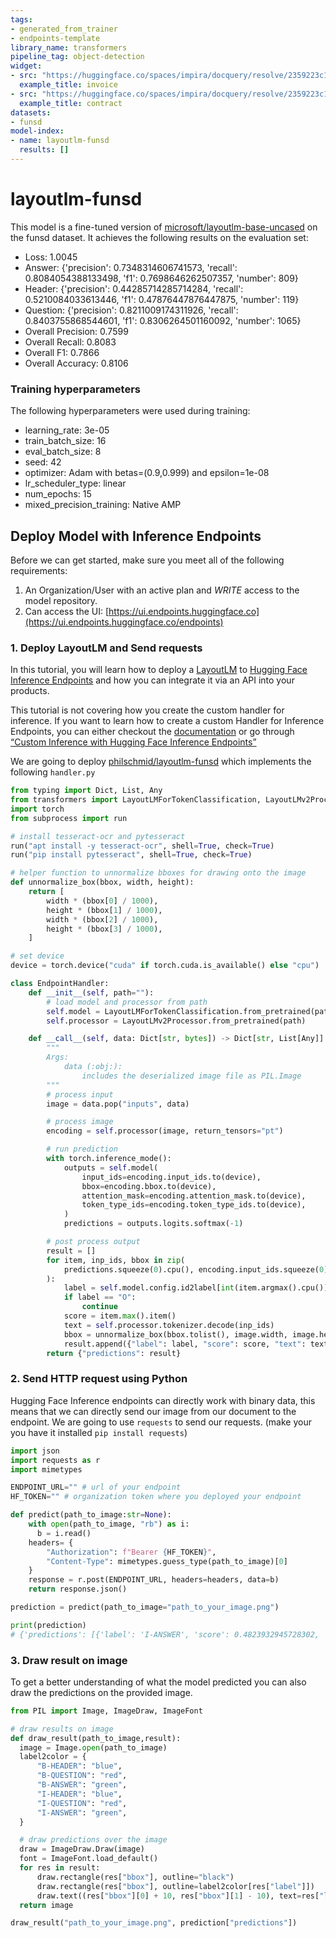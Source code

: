 ```yaml
---
tags:
- generated_from_trainer
- endpoints-template
library_name: transformers
pipeline_tag: object-detection
widget:
- src: "https://huggingface.co/spaces/impira/docquery/resolve/2359223c1837a7587402bda0f2643382a6eefeab/invoice.png"
  example_title: invoice
- src: "https://huggingface.co/spaces/impira/docquery/resolve/2359223c1837a7587402bda0f2643382a6eefeab/contract.jpeg"
  example_title: contract
datasets:
- funsd
model-index:
- name: layoutlm-funsd
  results: []
---
```


<!-- This model card has been generated automatically according to the information the Trainer had access to. You
should probably proofread and complete it, then remove this comment. -->

# layoutlm-funsd

This model is a fine-tuned version of [microsoft/layoutlm-base-uncased](https://huggingface.co/microsoft/layoutlm-base-uncased) on the funsd dataset.
It achieves the following results on the evaluation set:
- Loss: 1.0045
- Answer: {'precision': 0.7348314606741573, 'recall': 0.8084054388133498, 'f1': 0.7698646262507357, 'number': 809}
- Header: {'precision': 0.44285714285714284, 'recall': 0.5210084033613446, 'f1': 0.47876447876447875, 'number': 119}
- Question: {'precision': 0.8211009174311926, 'recall': 0.8403755868544601, 'f1': 0.8306264501160092, 'number': 1065}
- Overall Precision: 0.7599
- Overall Recall: 0.8083
- Overall F1: 0.7866
- Overall Accuracy: 0.8106

### Training hyperparameters

The following hyperparameters were used during training:
- learning_rate: 3e-05
- train_batch_size: 16
- eval_batch_size: 8
- seed: 42
- optimizer: Adam with betas=(0.9,0.999) and epsilon=1e-08
- lr_scheduler_type: linear
- num_epochs: 15
- mixed_precision_training: Native AMP

## Deploy Model with Inference Endpoints

Before we can get started, make sure you meet all of the following requirements:

1. An Organization/User with an active plan and *WRITE* access to the model repository.
2. Can access the UI: [https://ui.endpoints.huggingface.co](https://ui.endpoints.huggingface.co/endpoints)



### 1. Deploy LayoutLM and Send requests

In this tutorial, you will learn how to deploy a [LayoutLM](https://huggingface.co/docs/transformers/model_doc/layoutlm) to [Hugging Face Inference Endpoints](https://huggingface.co/inference-endpoints) and how you can integrate it via an API into your products. 

This tutorial is not covering how you create the custom handler for inference. If you want to learn how to create a custom Handler for Inference Endpoints, you can either checkout the [documentation](https://huggingface.co/docs/inference-endpoints/guides/custom_handler) or go through [“Custom Inference with Hugging Face Inference Endpoints”](https://www.philschmid.de/custom-inference-handler) 

We are going to deploy [philschmid/layoutlm-funsd](https://huggingface.co/philschmid/layoutlm-funsd) which implements the following `handler.py` 

```python
from typing import Dict, List, Any
from transformers import LayoutLMForTokenClassification, LayoutLMv2Processor
import torch
from subprocess import run

# install tesseract-ocr and pytesseract
run("apt install -y tesseract-ocr", shell=True, check=True)
run("pip install pytesseract", shell=True, check=True)

# helper function to unnormalize bboxes for drawing onto the image
def unnormalize_box(bbox, width, height):
    return [
        width * (bbox[0] / 1000),
        height * (bbox[1] / 1000),
        width * (bbox[2] / 1000),
        height * (bbox[3] / 1000),
    ]

# set device
device = torch.device("cuda" if torch.cuda.is_available() else "cpu")

class EndpointHandler:
    def __init__(self, path=""):
        # load model and processor from path
        self.model = LayoutLMForTokenClassification.from_pretrained(path).to(device)
        self.processor = LayoutLMv2Processor.from_pretrained(path)

    def __call__(self, data: Dict[str, bytes]) -> Dict[str, List[Any]]:
        """
        Args:
            data (:obj:):
                includes the deserialized image file as PIL.Image
        """
        # process input
        image = data.pop("inputs", data)

        # process image
        encoding = self.processor(image, return_tensors="pt")

        # run prediction
        with torch.inference_mode():
            outputs = self.model(
                input_ids=encoding.input_ids.to(device),
                bbox=encoding.bbox.to(device),
                attention_mask=encoding.attention_mask.to(device),
                token_type_ids=encoding.token_type_ids.to(device),
            )
            predictions = outputs.logits.softmax(-1)

        # post process output
        result = []
        for item, inp_ids, bbox in zip(
            predictions.squeeze(0).cpu(), encoding.input_ids.squeeze(0).cpu(), encoding.bbox.squeeze(0).cpu()
        ):
            label = self.model.config.id2label[int(item.argmax().cpu())]
            if label == "O":
                continue
            score = item.max().item()
            text = self.processor.tokenizer.decode(inp_ids)
            bbox = unnormalize_box(bbox.tolist(), image.width, image.height)
            result.append({"label": label, "score": score, "text": text, "bbox": bbox})
        return {"predictions": result}
```

### 2. Send HTTP request using Python

Hugging Face Inference endpoints can directly work with binary data, this means that we can directly send our image from our document to the endpoint. We are going to use `requests` to send our requests. (make your you have it installed `pip install requests`)

```python
import json
import requests as r
import mimetypes

ENDPOINT_URL="" # url of your endpoint
HF_TOKEN="" # organization token where you deployed your endpoint

def predict(path_to_image:str=None):
    with open(path_to_image, "rb") as i:
      b = i.read()
    headers= {
        "Authorization": f"Bearer {HF_TOKEN}",
        "Content-Type": mimetypes.guess_type(path_to_image)[0]
    }
    response = r.post(ENDPOINT_URL, headers=headers, data=b)
    return response.json()

prediction = predict(path_to_image="path_to_your_image.png")

print(prediction)
# {'predictions': [{'label': 'I-ANSWER', 'score': 0.4823932945728302, 'text': '[CLS]', 'bbox': [0.0, 0.0, 0.0, 0.0]}, {'label': 'B-HEADER', 'score': 0.992474377155304, 'text': 'your', 'bbox': [1712.529, 181.203, 1859.949, 228.88799999999998]},
```


### 3. Draw result on image

To get a better understanding of what the model predicted you can also draw the predictions on the provided image. 

```python
from PIL import Image, ImageDraw, ImageFont

# draw results on image
def draw_result(path_to_image,result):
  image = Image.open(path_to_image)
  label2color = {
      "B-HEADER": "blue",
      "B-QUESTION": "red",
      "B-ANSWER": "green",
      "I-HEADER": "blue",
      "I-QUESTION": "red",
      "I-ANSWER": "green",
  }

  # draw predictions over the image
  draw = ImageDraw.Draw(image)
  font = ImageFont.load_default()
  for res in result:
      draw.rectangle(res["bbox"], outline="black")
      draw.rectangle(res["bbox"], outline=label2color[res["label"]])
      draw.text((res["bbox"][0] + 10, res["bbox"][1] - 10), text=res["label"], fill=label2color[res["label"]], font=font)
  return image

draw_result("path_to_your_image.png", prediction["predictions"])
```